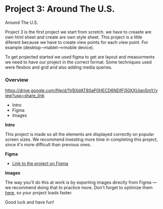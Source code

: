 # Project 3: Around The U.S.

Around The U.S.

Project 3 is the first project we start from scretch. we have to creaete are own html sheet and create are own style sheet. This project is a little diferent because we have to create view points for each view point. For example (desktop-->tablet-->mobile device).

To get projected started we used figma to get are layout and measurments we need to have our project in the correct format. Some techniques used were flexbox and grid and also adding media queries.

### Overview

https://drive.google.com/file/d/1VBXdAT80aP0HECD6NDfFj50XXUianSmY/view?usp=share_link

- Intro
- Figma
- Images

**Intro**

This project is made so all the elements are displayed correctly on popular screen sizes. We recommend investing more time in completing this project, since it's more difficult than previous ones.

**Figma**

- [Link to the project on Figma](https://www.figma.com/file/ii4xxsJ0ghevUOcssTlHZv/Sprint-3%3A-Around-the-US?node-id=0%3A1)

**Images**

The way you'll do this at work is by exporting images directly from Figma — we recommend doing that to practice more. Don't forget to optimize them [here](https://tinypng.com/), so your project loads faster.

Good luck and have fun!
